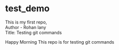 # test_demo
This is my first repo,
<br>
Author - Rohan lany
<br>
Title: Testing git commands

Happy Morning
This repo is for testing git commands 
